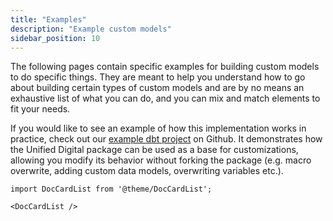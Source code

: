 ```yaml
---
title: "Examples"
description: "Example custom models"
sidebar_position: 10
---
```


The following pages contain specific examples for building custom models to do specific things. They are meant to help you understand how to go about building certain types of custom models and are by no means an exhaustive list of what you can do, and you can mix and match elements to fit your needs.

If you would like to see an example of how this implementation works in practice, check out our [example dbt project](https://github.com/snowplow-incubator/dbt-example-project/tree/main/custom_event_table_unified) on Github. It demonstrates how the Unified Digital package can be used as a base for customizations, allowing you modify its behavior without forking the package (e.g. macro overwrite, adding custom data models, overwriting variables etc.).

```mdx-code-block
import DocCardList from '@theme/DocCardList';

<DocCardList />
```

